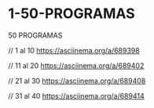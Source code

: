 # 1-50-PROGRAMAS
50 PROGRAMAS

//
1 al 10
https://asciinema.org/a/689398


//
11 al 20
https://asciinema.org/a/689402


//
21 al 30
https://asciinema.org/a/689408



//
31 al 40
https://asciinema.org/a/689414
